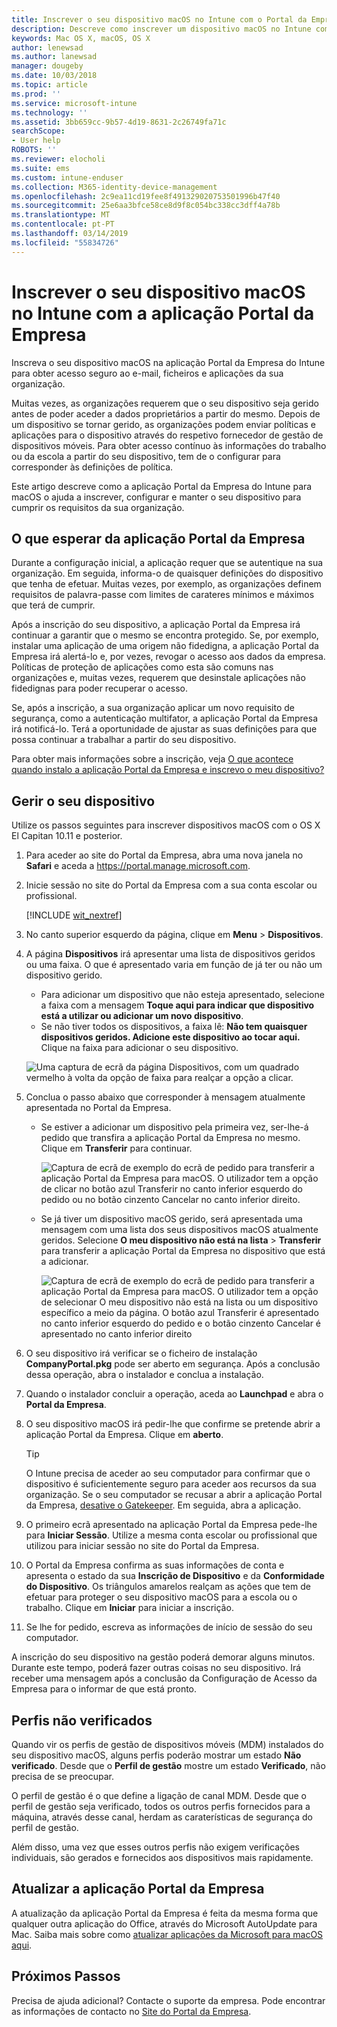 ```yaml
---
title: Inscrever o seu dispositivo macOS no Intune com o Portal da Empresa | Documentos da Microsoft
description: Descreve como inscrever um dispositivo macOS no Intune com a aplicação Portal da Empresa
keywords: Mac OS X, macOS, OS X
author: lenewsad
ms.author: lanewsad
manager: dougeby
ms.date: 10/03/2018
ms.topic: article
ms.prod: ''
ms.service: microsoft-intune
ms.technology: ''
ms.assetid: 3bb659cc-9b57-4d19-8631-2c26749fa71c
searchScope:
- User help
ROBOTS: ''
ms.reviewer: elocholi
ms.suite: ems
ms.custom: intune-enduser
ms.collection: M365-identity-device-management
ms.openlocfilehash: 2c9ea11cd19fee8f491329020753501996b47f40
ms.sourcegitcommit: 25e6aa3bfce58ce8d9f8c054bc338cc3dff4a78b
ms.translationtype: MT
ms.contentlocale: pt-PT
ms.lasthandoff: 03/14/2019
ms.locfileid: "55834726"
---
```

# <a name="enroll-your-macos-device-in-intune-with-the-company-portal-app"></a>Inscrever o seu dispositivo macOS no Intune com a aplicação Portal da Empresa

Inscreva o seu dispositivo macOS na aplicação Portal da Empresa do Intune para obter acesso seguro ao e-mail, ficheiros e aplicações da sua organização.

Muitas vezes, as organizações requerem que o seu dispositivo seja gerido antes de poder aceder a dados proprietários a partir do mesmo. Depois de um dispositivo se tornar gerido, as organizações podem enviar políticas e aplicações para o dispositivo através do respetivo fornecedor de gestão de dispositivos móveis. Para obter acesso contínuo às informações do trabalho ou da escola a partir do seu dispositivo, tem de o configurar para corresponder às definições de política.  

Este artigo descreve como a aplicação Portal da Empresa do Intune para macOS o ajuda a inscrever, configurar e manter o seu dispositivo para cumprir os requisitos da sua organização.

## <a name="what-to-expect-from-the-company-portal-app"></a>O que esperar da aplicação Portal da Empresa

Durante a configuração inicial, a aplicação requer que se autentique na sua organização. Em seguida, informa-o de quaisquer definições do dispositivo que tenha de efetuar. Muitas vezes, por exemplo, as organizações definem requisitos de palavra-passe com limites de carateres mínimos e máximos que terá de cumprir.    

Após a inscrição do seu dispositivo, a aplicação Portal da Empresa irá continuar a garantir que o mesmo se encontra protegido. Se, por exemplo, instalar uma aplicação de uma origem não fidedigna, a aplicação Portal da Empresa irá alertá-lo e, por vezes, revogar o acesso aos dados da empresa. Políticas de proteção de aplicações como esta são comuns nas organizações e, muitas vezes, requerem que desinstale aplicações não fidedignas para poder recuperar o acesso.

Se, após a inscrição, a sua organização aplicar um novo requisito de segurança, como a autenticação multifator, a aplicação Portal da Empresa irá notificá-lo. Terá a oportunidade de ajustar as suas definições para que possa continuar a trabalhar a partir do seu dispositivo.  

Para obter mais informações sobre a inscrição, veja [O que acontece quando instalo a aplicação Portal da Empresa e inscrevo o meu dispositivo?](what-happens-if-you-install-the-Company-Portal-app-and-enroll-your-device-in-intune-macos.md)  

## <a name="get-your-device-managed"></a>Gerir o seu dispositivo  
Utilize os passos seguintes para inscrever dispositivos macOS com o OS X El Capitan 10.11 e posterior.   


1. Para aceder ao site do Portal da Empresa, abra uma nova janela no __Safari__ e aceda a https://portal.manage.microsoft.com.  

2. Inicie sessão no site do Portal da Empresa com a sua conta escolar ou profissional.

   [!INCLUDE [wit_nextref](includes/end-user-password-guidance.md)]


3. No canto superior esquerdo da página, clique em **Menu** > **Dispositivos**.  

4. A página __Dispositivos__ irá apresentar uma lista de dispositivos geridos ou uma faixa. O que é apresentado varia em função de já ter ou não um dispositivo gerido. 
    * Para adicionar um dispositivo que não esteja apresentado, selecione a faixa com a mensagem **Toque aqui para indicar que dispositivo está a utilizar ou adicionar um novo dispositivo**.
    * Se não tiver todos os dispositivos, a faixa lê: **Não tem quaisquer dispositivos geridos. Adicione este dispositivo ao tocar aqui.** Clique na faixa para adicionar o seu dispositivo.  

     ![Uma captura de ecrã da página Dispositivos, com um quadrado vermelho à volta da opção de faixa para realçar a opção a clicar.](./media/CP-enroll-MACOS-1808.png)  
5.  Conclua o passo abaixo que corresponder à mensagem atualmente apresentada no Portal da Empresa.  
    * Se estiver a adicionar um dispositivo pela primeira vez, ser-lhe-á pedido que transfira a aplicação Portal da Empresa no mesmo. Clique em **Transferir** para continuar.  

         ![Captura de ecrã de exemplo do ecrã de pedido para transferir a aplicação Portal da Empresa para macOS. O utilizador tem a opção de clicar no botão azul Transferir no canto inferior esquerdo do pedido ou no botão cinzento Cancelar no canto inferior direito.](./media/CP-enroll-download-macOS-1808.png)  

    * Se já tiver um dispositivo macOS gerido, será apresentada uma mensagem com uma lista dos seus dispositivos macOS atualmente geridos. Selecione **O meu dispositivo não está na lista** > **Transferir** para transferir a aplicação Portal da Empresa no dispositivo que está a adicionar.  

         ![Captura de ecrã de exemplo do ecrã de pedido para transferir a aplicação Portal da Empresa para macOS. O utilizador tem a opção de selecionar *O meu dispositivo não está na lista* ou um dispositivo específico a meio da página. O botão azul Transferir é apresentado no canto inferior esquerdo do pedido e o botão cinzento Cancelar é apresentado no canto inferior direito](./media/cp-mac-os-device-isnt-here-1808.png)  

6. O seu dispositivo irá verificar se o ficheiro de instalação **CompanyPortal.pkg** pode ser aberto em segurança. Após a conclusão dessa operação, abra o instalador e conclua a instalação.  

7. Quando o instalador concluir a operação, aceda ao **Launchpad** e abra o **Portal da Empresa**.  

8. O seu dispositivo macOS irá pedir-lhe que confirme se pretende abrir a aplicação Portal da Empresa. Clique em **aberto**.  

   > [!TIP]
   > O Intune precisa de aceder ao seu computador para confirmar que o dispositivo é suficientemente seguro para aceder aos recursos da sua organização. Se o seu computador se recusar a abrir a aplicação Portal da Empresa, [desative o Gatekeeper](https://support.apple.com/HT202491). Em seguida, abra a aplicação.

9. O primeiro ecrã apresentado na aplicação Portal da Empresa pede-lhe para **Iniciar Sessão**. Utilize a mesma conta escolar ou profissional que utilizou para iniciar sessão no site do Portal da Empresa.

10. O Portal da Empresa confirma as suas informações de conta e apresenta o estado da sua **Inscrição de Dispositivo** e da **Conformidade do Dispositivo**. Os triângulos amarelos realçam as ações que tem de efetuar para proteger o seu dispositivo macOS para a escola ou o trabalho. Clique em **Iniciar** para iniciar a inscrição. 

11. Se lhe for pedido, escreva as informações de início de sessão do seu computador.  

A inscrição do seu dispositivo na gestão poderá demorar alguns minutos. Durante este tempo, poderá fazer outras coisas no seu dispositivo. Irá receber uma mensagem após a conclusão da Configuração de Acesso da Empresa para o informar de que está pronto.  

## <a name="unverified-profiles"></a>Perfis não verificados
Quando vir os perfis de gestão de dispositivos móveis (MDM) instalados do seu dispositivo macOS, alguns perfis poderão mostrar um estado **Não verificado**. Desde que o **Perfil de gestão** mostre um estado **Verificado**, não precisa de se preocupar.  

O perfil de gestão é o que define a ligação de canal MDM. Desde que o perfil de gestão seja verificado, todos os outros perfis fornecidos para a máquina, através desse canal, herdam as caraterísticas de segurança do perfil de gestão.

Além disso, uma vez que esses outros perfis não exigem verificações individuais, são gerados e fornecidos aos dispositivos mais rapidamente. 

## <a name="updating-the-company-portal-app"></a>Atualizar a aplicação Portal da Empresa

A atualização da aplicação Portal da Empresa é feita da mesma forma que qualquer outra aplicação do Office, através do Microsoft AutoUpdate para Mac. Saiba mais sobre como [atualizar aplicações da Microsoft para macOS aqui](https://support.office.com/article/Check-for-Office-for-Mac-updates-automatically-bfd1e497-c24d-4754-92ab-910a4074d7c1).  

## <a name="next-steps"></a>Próximos Passos  
Precisa de ajuda adicional? Contacte o suporte da empresa. Pode encontrar as informações de contacto no [Site do Portal da Empresa](https://go.microsoft.com/fwlink/?linkid=2010980).  


